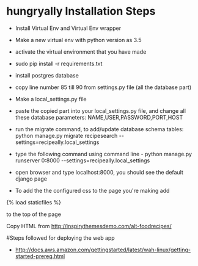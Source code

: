 # hungryally Installation Steps

- Install Virtual Env and Virtual Env wrapper

- Make a new virtual env with python version as 3.5

- activate the virtual environment that you have made

- sudo pip install -r requirements.txt

- install postgres database

- copy line number 85 till 90 from settings.py file (all the database part)

- Make a local_settings.py file

- paste the copied part into your local_settings.py file, and change all these database parameters: NAME,USER,PASSWORD,PORT,HOST

- run the migrate command, to add/update database schema tables: python manage.py migrate recipesearch --settings=recipeally.local_settings

- type the following command using command line - python manage.py runserver 0:8000 --settings=recipeally.local_settings

- open browser and type localhost:8000, you should see the default django page

- To add the the configured css to the page you're making add 
<head>
{% load staticfiles %}
<link rel='stylesheet' href='{% static "style.css" %}' type='text/css' />
</head>

to the top of the page

Copy HTML from http://inspirythemesdemo.com/alt-foodrecipes/

#Steps followed for deploying the web app

 - http://docs.aws.amazon.com/gettingstarted/latest/wah-linux/getting-started-prereq.html
 
